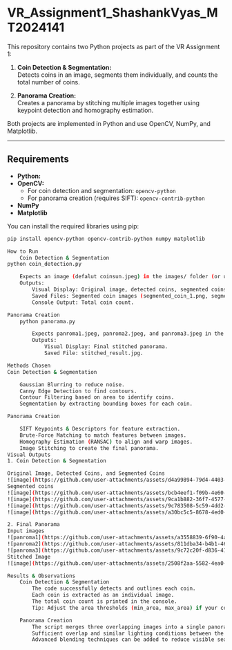# VR_Assignment1_ShashankVyas_MT2024141

This repository contains two Python projects as part of the VR Assignment 1:

1. **Coin Detection & Segmentation:**  
   Detects coins in an image, segments them individually, and counts the total number of coins.

2. **Panorama Creation:**  
   Creates a panorama by stitching multiple images together using keypoint detection and homography estimation.

Both projects are implemented in Python and use OpenCV, NumPy, and Matplotlib.

---

## Requirements

- **Python:**
- **OpenCV:**  
  - For coin detection and segmentation: `opencv-python`
  - For panorama creation (requires SIFT): `opencv-contrib-python`
- **NumPy**
- **Matplotlib**

You can install the required libraries using pip:

```bash
pip install opencv-python opencv-contrib-python numpy matplotlib

How to Run
    Coin Detection & Segmentation
python coin_detection.py

    Expects an image (defalut coinsun.jpeg) in the images/ folder (or update the path in the script).
    Outputs:
        Visual Display: Original image, detected coins, segmented coins.
        Saved Files: Segmented coin images (segmented_coin_1.png, segmented_coin_2.png, etc.).
        Console Output: Total coin count.

Panorama Creation
    python panorama.py

        Expects panroma1.jpeg, panroma2.jpeg, and panroma3.jpeg in the images/ folder (or update paths in the script).
        Outputs:
            Visual Display: Final stitched panorama.
            Saved File: stitched_result.jpg.

Methods Chosen
Coin Detection & Segmentation

    Gaussian Blurring to reduce noise.
    Canny Edge Detection to find contours.
    Contour Filtering based on area to identify coins.
    Segmentation by extracting bounding boxes for each coin.

Panorama Creation

    SIFT Keypoints & Descriptors for feature extraction.
    Brute-Force Matching to match features between images.
    Homography Estimation (RANSAC) to align and warp images.
    Image Stitching to create the final panorama.
Visual Outputs
1. Coin Detection & Segmentation

Original Image, Detected Coins, and Segmented Coins
![image](https://github.com/user-attachments/assets/d4a99894-79d4-4403-b3a9-da6e15771308)
Segmented coins
![image](https://github.com/user-attachments/assets/bcb4eef1-f09b-4e60-8f29-68c687c4a0bf)
![image](https://github.com/user-attachments/assets/9ca1b882-36f7-4577-a685-5510ae464129)
![image](https://github.com/user-attachments/assets/9c783508-5c59-4dd2-9e0b-647b0100e3fa)
![image](https://github.com/user-attachments/assets/a30bc5c5-8678-4ed0-af21-e3a1d149d8de)

2. Final Panorama
Input images
![panroma1](https://github.com/user-attachments/assets/a3558839-6f90-4ac1-9dd8-7cb0c39caa80)
![panroma2](https://github.com/user-attachments/assets/811dba34-b4b1-4638-a9c0-98f0b9fdea40)
![panroma3](https://github.com/user-attachments/assets/9c72c20f-d836-41fc-8127-6a48dbc16228)
Stitched Image
![image](https://github.com/user-attachments/assets/2508f2aa-5582-4ea0-ba18-f96848af7e89)

Results & Observations
    Coin Detection & Segmentation
        The code successfully detects and outlines each coin.
        Each coin is extracted as an individual image.
        The total coin count is printed in the console.
        Tip: Adjust the area thresholds (min_area, max_area) if your coins vary significantly in size or if you have background noise.

    Panorama Creation
        The script merges three overlapping images into a single panoramic image.
        Sufficient overlap and similar lighting conditions between the images lead to better results.
        Advanced blending techniques can be added to reduce visible seams.
